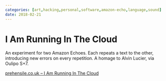 ```yaml
---
categories: [art,hacking,personal,software,amazon-echo,language,sound]
date: 2018-02-21
---
```


# I Am Running In The Cloud

An experiment for two Amazon Echoes. Each repeats a text to the other, introducing new errors on every repetition. A homage to Alvin Lucier, via Oulipo S+7.

[prehensile.co.uk – I Am Running In The Cloud](http://prehensile.co.uk/blog/2018/02/17/running-in-the-cloud.html)